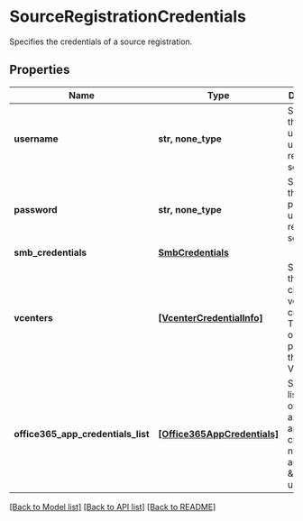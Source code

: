 # SourceRegistrationCredentials

Specifies the credentials of a source registration.

## Properties
Name | Type | Description | Notes
------------ | ------------- | ------------- | -------------
**username** | **str, none_type** | Specifies the username used to register a source. | [optional] 
**password** | **str, none_type** | Specifies the password used to register a source. | [optional] 
**smb_credentials** | [**SmbCredentials**](SmbCredentials.md) |  | [optional] 
**vcenters** | [**[VcenterCredentialInfo]**](VcenterCredentialInfo.md) | Specifies the list of child vcenter credentials. This will only be populated in the case of VCD. | [optional] 
**office365_app_credentials_list** | [**[Office365AppCredentials]**](Office365AppCredentials.md) | Specifies a list of office365 azure application credentials needed to authenticate &amp; authorize users. | [optional] 

[[Back to Model list]](../README.md#documentation-for-models) [[Back to API list]](../README.md#documentation-for-api-endpoints) [[Back to README]](../README.md)


